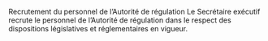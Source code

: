 Recrutement du personnel de l’Autorité de régulation
Le Secrétaire exécutif recrute le personnel de l’Autorité de régulation dans le respect des dispositions législatives et réglementaires en vigueur.